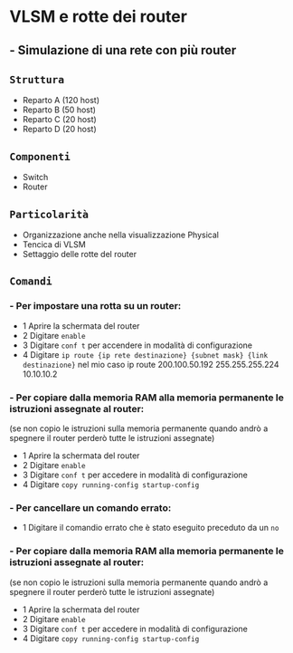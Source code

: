 # VLSM e rotte dei router
## - Simulazione di una rete con più router
## `Struttura`
- Reparto A (120 host)
- Reparto B (50 host)
- Reparto C (20 host)
- Reparto D (20 host)
## `Componenti`
- Switch
- Router
## `Particolarità`
- Organizzazione anche nella visualizzazione Physical
- Tencica di VLSM
- Settaggio delle rotte del router
## `Comandi`
### - Per impostare una rotta su un router:
  - 1 Aprire la schermata del router
  - 2 Digitare `enable`
  - 3 Digitare `conf t` per accendere in modalità di configurazione
  - 4 Digitare `ip route {ip rete destinazione} {subnet mask} {link destinazione}` nel mio caso ip route 200.100.50.192 255.255.255.224 10.10.10.2
### - Per copiare dalla memoria RAM alla memoria permanente le istruzioni assegnate al router:
(se non copio le istruzioni sulla memoria permanente quando andrò a spegnere il router perderò tutte le istruzioni assegnate)
  - 1 Aprire la schermata del router
  - 2 Digitare `enable`
  - 3 Digitare `conf t` per accedere in modalità di configurazione
  - 4 Digitare `copy running-config startup-config`
### - Per cancellare un comando errato:
  - 1 Digitare il comandio errato che è stato eseguito preceduto da un `no`
### - Per copiare dalla memoria RAM alla memoria permanente le istruzioni assegnate al router:
(se non copio le istruzioni sulla memoria permanente quando andrò a spegnere il router perderò tutte le istruzioni assegnate)
  - 1 Aprire la schermata del router
  - 2 Digitare `enable`
  - 3 Digitare `conf t` per accedere in modalità di configurazione
  - 4 Digitare `copy running-config startup-config`
